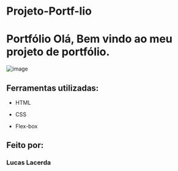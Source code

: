 # Projeto-Portf-lio

# Portfólio Olá, Bem vindo ao meu projeto de portfólio.

![image](https://user-images.githubusercontent.com/77756047/211304452-220fedf0-f91b-490f-8a65-a60ce860bc5c.png)

## Ferramentas utilizadas:

* HTML

* CSS

* Flex-box

## Feito por:

### Lucas Lacerda
